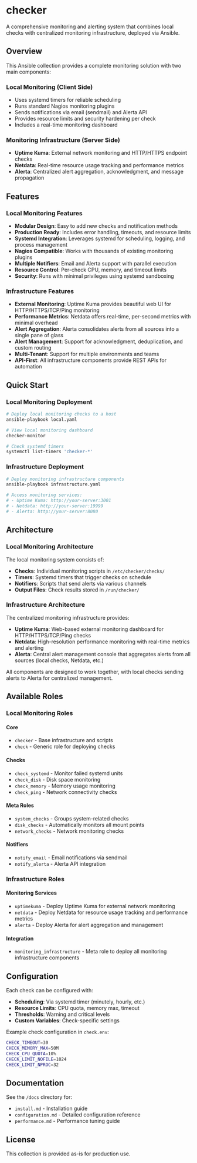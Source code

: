 # checker

A comprehensive monitoring and alerting system that combines local checks with centralized monitoring infrastructure, deployed via Ansible.

## Overview

This Ansible collection provides a complete monitoring solution with two main components:

### Local Monitoring (Client Side)
- Uses systemd timers for reliable scheduling
- Runs standard Nagios monitoring plugins
- Sends notifications via email (sendmail) and Alerta API
- Provides resource limits and security hardening per check
- Includes a real-time monitoring dashboard

### Monitoring Infrastructure (Server Side)
- **Uptime Kuma**: External network monitoring and HTTP/HTTPS endpoint checks
- **Netdata**: Real-time resource usage tracking and performance metrics
- **Alerta**: Centralized alert aggregation, acknowledgment, and message propagation

## Features

### Local Monitoring Features
- **Modular Design**: Easy to add new checks and notification methods
- **Production Ready**: Includes error handling, timeouts, and resource limits
- **Systemd Integration**: Leverages systemd for scheduling, logging, and process management
- **Nagios Compatible**: Works with thousands of existing monitoring plugins
- **Multiple Notifiers**: Email and Alerta support with parallel execution
- **Resource Control**: Per-check CPU, memory, and timeout limits
- **Security**: Runs with minimal privileges using systemd sandboxing

### Infrastructure Features
- **External Monitoring**: Uptime Kuma provides beautiful web UI for HTTP/HTTPS/TCP/Ping monitoring
- **Performance Metrics**: Netdata offers real-time, per-second metrics with minimal overhead
- **Alert Aggregation**: Alerta consolidates alerts from all sources into a single pane of glass
- **Alert Management**: Support for acknowledgment, deduplication, and custom routing
- **Multi-Tenant**: Support for multiple environments and teams
- **API-First**: All infrastructure components provide REST APIs for automation

## Quick Start

### Local Monitoring Deployment
```bash
# Deploy local monitoring checks to a host
ansible-playbook local.yaml

# View local monitoring dashboard
checker-monitor

# Check systemd timers
systemctl list-timers 'checker-*'
```

### Infrastructure Deployment
```bash
# Deploy monitoring infrastructure components
ansible-playbook infrastructure.yaml

# Access monitoring services:
# - Uptime Kuma: http://your-server:3001
# - Netdata: http://your-server:19999
# - Alerta: http://your-server:8080
```

## Architecture

### Local Monitoring Architecture
The local monitoring system consists of:
- **Checks**: Individual monitoring scripts in `/etc/checker/checks/`
- **Timers**: Systemd timers that trigger checks on schedule
- **Notifiers**: Scripts that send alerts via various channels
- **Output Files**: Check results stored in `/run/checker/`

### Infrastructure Architecture
The centralized monitoring infrastructure provides:
- **Uptime Kuma**: Web-based external monitoring dashboard for HTTP/HTTPS/TCP/Ping checks
- **Netdata**: High-resolution performance monitoring with real-time metrics and alerting
- **Alerta**: Central alert management console that aggregates alerts from all sources (local checks, Netdata, etc.)

All components are designed to work together, with local checks sending alerts to Alerta for centralized management.

## Available Roles

### Local Monitoring Roles

#### Core
- `checker` - Base infrastructure and scripts
- `check` - Generic role for deploying checks

#### Checks
- `check_systemd` - Monitor failed systemd units
- `check_disk` - Disk space monitoring
- `check_memory` - Memory usage monitoring
- `check_ping` - Network connectivity checks

#### Meta Roles
- `system_checks` - Groups system-related checks
- `disk_checks` - Automatically monitors all mount points
- `network_checks` - Network monitoring checks

#### Notifiers
- `notify_email` - Email notifications via sendmail
- `notify_alerta` - Alerta API integration

### Infrastructure Roles

#### Monitoring Services
- `uptimekuma` - Deploy Uptime Kuma for external network monitoring
- `netdata` - Deploy Netdata for resource usage tracking and performance metrics
- `alerta` - Deploy Alerta for alert aggregation and management

#### Integration
- `monitoring_infrastructure` - Meta role to deploy all monitoring infrastructure components

## Configuration

Each check can be configured with:
- **Scheduling**: Via systemd timer (minutely, hourly, etc.)
- **Resource Limits**: CPU quota, memory max, timeout
- **Thresholds**: Warning and critical levels
- **Custom Variables**: Check-specific settings

Example check configuration in `check.env`:
```bash
CHECK_TIMEOUT=30
CHECK_MEMORY_MAX=50M
CHECK_CPU_QUOTA=10%
CHECK_LIMIT_NOFILE=1024
CHECK_LIMIT_NPROC=32
```

## Documentation

See the `/docs` directory for:
- `install.md` - Installation guide
- `configuration.md` - Detailed configuration reference
- `performance.md` - Performance tuning guide

## License

This collection is provided as-is for production use.